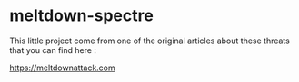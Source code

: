 # meltdown-spectre

This little project come from one of the original articles about these threats that you can find here :

https://meltdownattack.com

